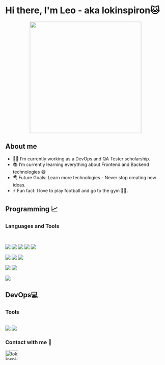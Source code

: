# Hi there, I'm Leo - aka lokinspiron🐱

<p align="center">
  
  <img width ="350px" align="middle" src="https://i.giphy.com/media/v1.Y2lkPTc5MGI3NjExcnQ0bW04OGo0ZW14ZmR0dGt6d3l1aXJhNTJrMHJ6OXRwejRiNTQ3ciZlcD12MV9pbnRlcm5hbF9naWZfYnlfaWQmY3Q9Zw/2RiU1RUjyh4C4/giphy.gif" />
  
</p>

## About me

- 👨‍💻 I’m currently working as a DevOps and QA Tester scholarship.
- 📚 I’m currently learning everything about Frontend and Backend technologies 😅
- 🪂 Future Goals: Learn more technologies - Never stop creating new ideas.
- ⚡ Fun fact: I love to play football and go to the gym 💪🏾.

<h2 align="left"> Programming 📈 </h2>

### Languages and Tools

<br>

<img src="https://img.icons8.com/color/48/000000/java-coffee-cup-logo--v1.png"/> <img src="https://img.icons8.com/?size=48&id=40670&format=png&color=000000"/> <img src="https://img.icons8.com/?size=48&id=45490&format=png&color=000000"/> <img src="https://img.icons8.com/?size=48&id=13441&format=png&color=000000"/> <img src="https://img.icons8.com/?size=48&id=ZoxjA0jZDdFZ&format=png&color=000000"/>

<img src="https://img.icons8.com/color/48/000000/html-5--v1.png"/> <img src="https://img.icons8.com/color/48/000000/css3.png"/> <img src="https://img.icons8.com/?size=48&id=13396&format=png&color=000000"/>

<img src="https://img.icons8.com/color/48/000000/mysql-logo.png"/> <img src="https://img.icons8.com/color/48/000000/firebase.png"/> 

<img src="https://img.icons8.com/color/48/000000/npm.png"/>

</br>

<h2 align="left"> DevOps💻</h2>

### Tools

<br>
<img src="https://img.icons8.com/?size=48&id=39292&format=png&color=000000"/> <img src="https://img.icons8.com/?size=100&id=oROcPah5ues6&format=png&color=000000"/>

</br>

### Contact with me 📝
<p align="left">
  <a href="https://www.linkedin.com/in/leonardo-farfan/" target="blank"><img align="center"
      src="https://raw.githubusercontent.com/rahuldkjain/github-profile-readme-generator/master/src/images/icons/Social/linked-in-alt.svg"
      alt="lokinspiron" height="30" width="40" /></a>
</p>

